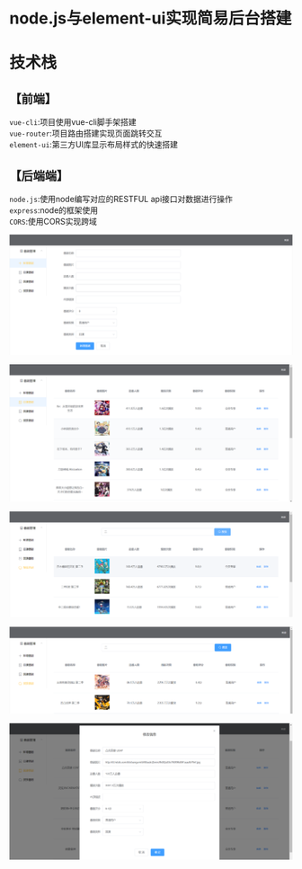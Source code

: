 # node.js与element-ui实现简易后台搭建

# 技术栈

## 【前端】<br>
`vue-cli`:项目使用vue-cli脚手架搭建<br>
`vue-router`:项目路由搭建实现页面跳转交互<br>
`element-ui`:第三方UI库显示布局样式的快速搭建<br>
## 【后端端】<br>
`node.js`:使用node编写对应的RESTFUL api接口对数据进行操作<br>
`express`:node的框架使用<br>
`CORS`:使用CORS实现跨域<br>

![image](https://github.com/HZJ0716/node-element/blob/master/img/1.png)

![image](https://github.com/HZJ0716/node-element/blob/master/img/2.png)

![image](https://github.com/HZJ0716/node-element/blob/master/img/3.png)

![image](https://github.com/HZJ0716/node-element/blob/master/img/4.png)

![image](https://github.com/HZJ0716/node-element/blob/master/img/6.png)
